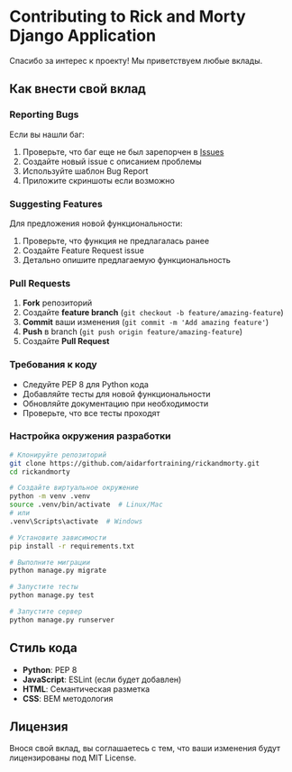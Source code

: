 # Contributing to Rick and Morty Django Application

Спасибо за интерес к проекту! Мы приветствуем любые вклады.

## Как внести свой вклад

### Reporting Bugs

Если вы нашли баг:
1. Проверьте, что баг еще не был зарепорчен в [Issues](https://github.com/aidarfortraining/rickandmorty/issues)
2. Создайте новый issue с описанием проблемы
3. Используйте шаблон Bug Report
4. Приложите скриншоты если возможно

### Suggesting Features

Для предложения новой функциональности:
1. Проверьте, что функция не предлагалась ранее
2. Создайте Feature Request issue
3. Детально опишите предлагаемую функциональность

### Pull Requests

1. **Fork** репозиторий
2. Создайте **feature branch** (`git checkout -b feature/amazing-feature`)
3. **Commit** ваши изменения (`git commit -m 'Add amazing feature'`)
4. **Push** в branch (`git push origin feature/amazing-feature`)
5. Создайте **Pull Request**

### Требования к коду

- Следуйте PEP 8 для Python кода
- Добавляйте тесты для новой функциональности
- Обновляйте документацию при необходимости
- Проверьте, что все тесты проходят

### Настройка окружения разработки

```bash
# Клонируйте репозиторий
git clone https://github.com/aidarfortraining/rickandmorty.git
cd rickandmorty

# Создайте виртуальное окружение
python -m venv .venv
source .venv/bin/activate  # Linux/Mac
# или
.venv\Scripts\activate  # Windows

# Установите зависимости
pip install -r requirements.txt

# Выполните миграции
python manage.py migrate

# Запустите тесты
python manage.py test

# Запустите сервер
python manage.py runserver
```

## Стиль кода

- **Python**: PEP 8
- **JavaScript**: ESLint (если будет добавлен)
- **HTML**: Семантическая разметка
- **CSS**: BEM методология

## Лицензия

Внося свой вклад, вы соглашаетесь с тем, что ваши изменения будут лицензированы под MIT License.
